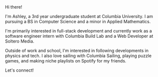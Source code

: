 Hi there! 

I'm Ashley, a 3rd year undergraduate student at Columbia University. I am pursuing a BS in Computer Science and a minor in Applied Mathematics.

I'm primarily interested in full-stack development and currently work as a software engineer intern with Columbia Build Lab and a Web Developer at Soltero Media.

Outside of work and school, I'm interested in following developments in physics and tech. I also love sailing with Columbia Sailing, playing puzzle games, and making niche playlists on Spotify for my friends.

Let's connect!
